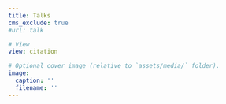 ```yaml
---
title: Talks
cms_exclude: true
#url: talk

# View
view: citation

# Optional cover image (relative to `assets/media/` folder).
image:
  caption: ''
  filename: ''
---
```

